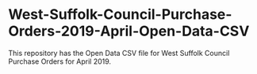 # West-Suffolk-Council-Purchase-Orders-2019-April-Open-Data-CSV
This repository has the Open Data CSV file for West Suffolk Council Purchase Orders for April 2019.
